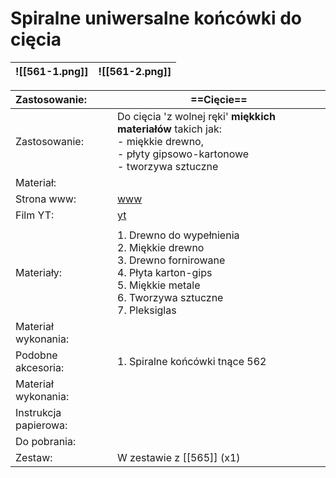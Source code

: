 # Spiralne uniwersalne końcówki do cięcia

| ![[561-1.png]] | ![[561-2.png]] |
| -------------- | -------------- |


| Zastosowanie:         | ==Cięcie==                                                                                                                                                    |
| :-------------------- | ------------------------------------------------------------------------------------------------------------------------------------------------------------- |
| Zastosowanie:         | Do cięcia 'z wolnej ręki' **miękkich materiałów** takich jak:<br>    - miękkie drewno, <br>    - płyty gipsowo-kartonowe<br>    - tworzywa sztuczne           |
| Materiał:             |                                                                                                                                                               |
| Strona www:           | [www](https://www.dremel.com/pl/pl/p/spiralne-uniwersalne-koncowki-do-ciecia-26150561ja)                                                                      |
| Film YT:              | [yt](https://youtu.be/1SpuMHgjLHs)                                                                                                                            |
|                       |                                                                                                                                                               |
| Materiały:            | 1.  Drewno do wypełnienia<br>2. Miękkie drewno<br>3. Drewno fornirowane<br>4. Płyta karton-gips<br>5. Miękkie metale<br>6. Tworzywa sztuczne<br>7. Pleksiglas |
| Materiał wykonania:   |                                                                                                                                                               |
| Podobne akcesoria:    | 1. Spiralne końcówki tnące 562                                                                                                                                |
| Materiał wykonania:   |                                                                                                                                                               |
| Instrukcja papierowa: |                                                                                                                                                               |
| Do pobrania:          |                                                                                                                                                               |
| Zestaw:               | W zestawie z [[565]] (x1)                                                                                                                                     |
